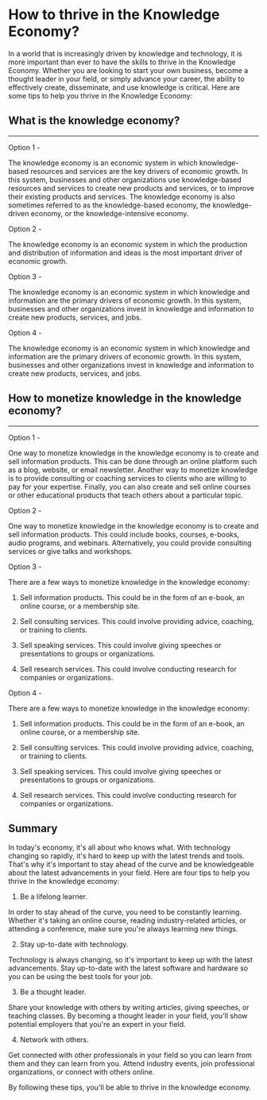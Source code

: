 # How to thrive in the Knowledge Economy?


In a world that is increasingly driven by knowledge and technology, it is more important than ever to have the skills to thrive in the Knowledge Economy. Whether you are looking to start your own business, become a thought leader in your field, or simply advance your career, the ability to effectively create, disseminate, and use knowledge is critical. Here are some tips to help you thrive in the Knowledge Economy:
## What is the knowledge economy?

----------------------------------------------------------------------------------------------------

Option 1 - 

The knowledge economy is an economic system in which knowledge-based resources and services are the key drivers of economic growth. In this system, businesses and other organizations use knowledge-based resources and services to create new products and services, or to improve their existing products and services. The knowledge economy is also sometimes referred to as the knowledge-based economy, the knowledge-driven economy, or the knowledge-intensive economy.

Option 2 - 

The knowledge economy is an economic system in which the production and distribution of information and ideas is the most important driver of economic growth.

Option 3 - 

The knowledge economy is an economic system in which knowledge and information are the primary drivers of economic growth. In this system, businesses and other organizations invest in knowledge and information to create new products, services, and jobs.

Option 4 - 

The knowledge economy is an economic system in which knowledge and information are the primary drivers of economic growth. In this system, businesses and other organizations invest in knowledge and information to create new products, services, and jobs.
## How to monetize knowledge in the knowledge economy?

----------------------------------------------------------------------------------------------------

Option 1 - 

One way to monetize knowledge in the knowledge economy is to create and sell information products. This can be done through an online platform such as a blog, website, or email newsletter. Another way to monetize knowledge is to provide consulting or coaching services to clients who are willing to pay for your expertise. Finally, you can also create and sell online courses or other educational products that teach others about a particular topic.

Option 2 - 

One way to monetize knowledge in the knowledge economy is to create and sell information products. This could include books, courses, e-books, audio programs, and webinars. Alternatively, you could provide consulting services or give talks and workshops.

Option 3 - 

There are a few ways to monetize knowledge in the knowledge economy:

1. Sell information products. This could be in the form of an e-book, an online course, or a membership site.

2. Sell consulting services. This could involve providing advice, coaching, or training to clients.

3. Sell speaking services. This could involve giving speeches or presentations to groups or organizations.

4. Sell research services. This could involve conducting research for companies or organizations.

Option 4 - 

There are a few ways to monetize knowledge in the knowledge economy:

1. Sell information products. This could be in the form of an e-book, an online course, or a membership site.

2. Sell consulting services. This could involve providing advice, coaching, or training to clients.

3. Sell speaking services. This could involve giving speeches or presentations to groups or organizations.

4. Sell research services. This could involve conducting research for companies or organizations.

## Summary


In today's economy, it's all about who knows what. With technology changing so rapidly, it's hard to keep up with the latest trends and tools. That's why it's important to stay ahead of the curve and be knowledgeable about the latest advancements in your field. Here are four tips to help you thrive in the knowledge economy:

1. Be a lifelong learner.

In order to stay ahead of the curve, you need to be constantly learning. Whether it's taking an online course, reading industry-related articles, or attending a conference, make sure you're always learning new things.

2. Stay up-to-date with technology.

Technology is always changing, so it's important to keep up with the latest advancements. Stay up-to-date with the latest software and hardware so you can be using the best tools for your job.

3. Be a thought leader.

Share your knowledge with others by writing articles, giving speeches, or teaching classes. By becoming a thought leader in your field, you'll show potential employers that you're an expert in your field.

4. Network with others.

Get connected with other professionals in your field so you can learn from them and they can learn from you. Attend industry events, join professional organizations, or connect with others online.

By following these tips, you'll be able to thrive in the knowledge economy.
